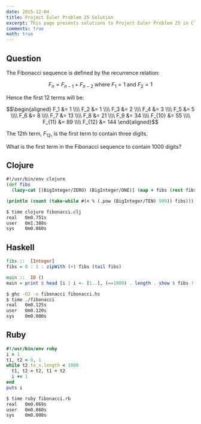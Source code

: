 ```yaml
---
date: 2015-12-04
title: Project Euler Problem 25 Solution
excerpt: This page presents solutions to Project Euler Problem 25 in Clojure, Haskell and Ruby.
comments: true
math: true
---
```



## Question

The Fibonacci sequence is defined by the recurrence relation:

$$F_n = F_{n−1} + F_{n−2} \text{ where } F_1 = 1 \text{ and } F_2 = 1$$

Hence the first 12 terms will be:

$$\begin{aligned}
F_1 &= 1 \\\\
F_2 &= 1 \\\\
F_3 &= 2 \\\\
F_4 &= 3 \\\\
F_5 &= 5 \\\\
F_6 &= 8 \\\\
F_7 &= 13 \\\\
F_8 &= 21 \\\\
F_9 &= 34 \\\\
F_{10} &= 55 \\\\
F_{11} &= 89 \\\\
F_{12} &= 144
\end{aligned}$$

The 12th term, $F_{12}$, is the first term to contain three digits.

What is the first term in the Fibonacci sequence to contain 1000 digits?






## Clojure

```clojure
#!/usr/bin/env clojure
(def fibs
  (lazy-cat [(BigInteger/ZERO) (BigInteger/ONE)] (map + fibs (rest fibs))))

(println (count (take-while #(< % (.pow (BigInteger/TEN) 999)) fibs)))
```


```bash
$ time clojure fibonacci.clj
real   0m0.751s
user   0m1.388s
sys    0m0.060s
```



## Haskell

```haskell
fibs ::  [Integer]
fibs = 0 : 1 : zipWith (+) fibs (tail fibs)

main ::  IO ()
main = print $ head [i | i <- [1..], (==1000) . length . show $ fibs !! i]
```


```bash
$ ghc -O2 -o fibonacci fibonacci.hs
$ time ./fibonacci
real   0m0.125s
user   0m0.120s
sys    0m0.000s
```



## Ruby

```ruby
#!/usr/bin/env ruby
i = 1
t1, t2 = 0, 1
while t2.to_s.length < 1000
  t1, t2 = t2, t1 + t2
  i += 1
end
puts i
```


```bash
$ time ruby fibonacci.rb
real   0m0.069s
user   0m0.060s
sys    0m0.008s
```


